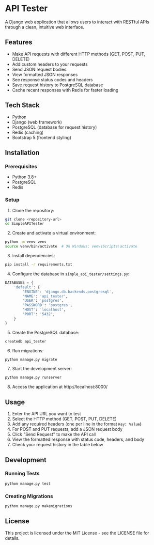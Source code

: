 # API Tester

A Django web application that allows users to interact with RESTful APIs through a clean, intuitive web interface.

## Features

- Make API requests with different HTTP methods (GET, POST, PUT, DELETE)
- Add custom headers to your requests
- Send JSON request bodies
- View formatted JSON responses
- See response status codes and headers
- Save request history to PostgreSQL database
- Cache recent responses with Redis for faster loading

## Tech Stack

- Python
- Django (web framework)
- PostgreSQL (database for request history)
- Redis (caching)
- Bootstrap 5 (frontend styling)

## Installation

### Prerequisites

- Python 3.8+
- PostgreSQL
- Redis

### Setup

1. Clone the repository:
```bash
git clone <repository-url>
cd SimpleAPITester
```

2. Create and activate a virtual environment:
```bash
python -m venv venv
source venv/bin/activate  # On Windows: venv\Scripts\activate
```

3. Install dependencies:
```bash
pip install -r requirements.txt
```

4. Configure the database in `simple_api_tester/settings.py`:
```python
DATABASES = {
    'default': {
        'ENGINE': 'django.db.backends.postgresql',
        'NAME': 'api_tester',
        'USER': 'postgres',
        'PASSWORD': 'postgres',
        'HOST': 'localhost',
        'PORT': '5432',
    }
}
```

5. Create the PostgreSQL database:
```bash
createdb api_tester
```

6. Run migrations:
```bash
python manage.py migrate
```

7. Start the development server:
```bash
python manage.py runserver
```

8. Access the application at http://localhost:8000/

## Usage

1. Enter the API URL you want to test
2. Select the HTTP method (GET, POST, PUT, DELETE)
3. Add any required headers (one per line in the format `Key: Value`)
4. For POST and PUT requests, add a JSON request body
5. Click "Send Request" to make the API call
6. View the formatted response with status code, headers, and body
7. Check your request history in the table below

## Development

### Running Tests

```bash
python manage.py test
```

### Creating Migrations

```bash
python manage.py makemigrations
```

## License

This project is licensed under the MIT License - see the LICENSE file for details.
